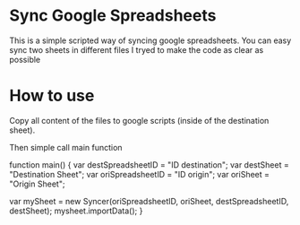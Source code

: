 # Sync Google Spreadsheets

This is a simple scripted way of syncing google spreadsheets.
You can easy sync two sheets in different files
I tryed to make the code as clear as possible

# How to use
Copy all content of the files to google scripts (inside of the destination sheet).

Then simple call main function

function main() { 
  var destSpreadsheetID = "ID destination";
  var destSheet = "Destination Sheet";
  var oriSpreadsheetID = "ID origin";
  var oriSheet = "Origin Sheet";
  
  var mySheet = new Syncer(oriSpreadsheetID, oriSheet, destSpreadsheetID, destSheet);
  mysheet.importData();
}

